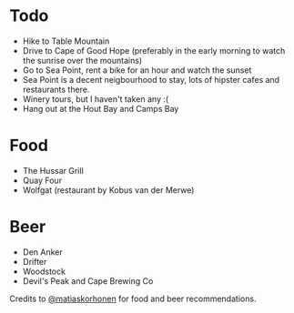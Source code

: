 # Todo

* Hike to Table Mountain
* Drive to Cape of Good Hope (preferably in the early morning to watch the sunrise over the mountains)
* Go to Sea Point, rent a bike for an hour and watch the sunset
* Sea Point is a decent neigbourhood to stay, lots of hipster cafes and restaurants there.
* Winery tours, but I haven't taken any :(
* Hang out at the Hout Bay and Camps Bay

# Food

* The Hussar Grill
* Quay Four
* Wolfgat (restaurant by Kobus van der Merwe)

# Beer

* Den Anker
* Drifter
* Woodstock
* Devil's Peak and Cape Brewing Co

Credits to [@matiaskorhonen](https://github.com/matiaskorhonen) for food and beer recommendations.
